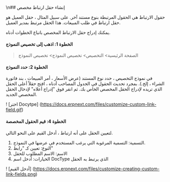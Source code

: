 \n## إنشاء حقل ارتباط مخصص

حقول الارتباط هي الحقول المرتبطة بنوع مستند آخر. على سبيل المثال ، حقل العميل هو حقل ارتباط في طلب المبيعات. هذا الحقل مرتبط بمدير العميل.

يمكنك إدراج حقل الارتباط المخصص باتباع الخطوات أدناه.

#### الخطوة 1: اذهب إلى تخصيص النموذج

> الصفحة الرئيسية> التخصيص> تخصيص النموذج> تخصيص النموذج

#### الخطوة 2: حدد النموذج

في نموذج التخصيص ، حدد نوع المستند (عرض الأسعار ، أمر المبيعات ، بند فاتورة الشراء ، إلخ.). بمجرد تحديث الحقول في الجدول المصاحب أدناه ، افتح حقلاً أعلى الحقل الذي تريده لإدراج الحقل المخصص الخاص بك. ثم انقر فوق "إدراج أعلاه" لإدخال الحقل المخصص الجديد.

! [اختر Docytpe] (https://docs.erpnext.com/files/customize-custom-link-field.gif)

#### الخطوة 4: قيم الحقول المخصصة

لتعيين الحقل على أنه ارتباط ، أدخل القيم على النحو التالي.

1. التسمية: التسمية المرغوبة التي يرغب المستخدم في عرضها في النموذج.
2. النوع: تعيين كـ "رابط"
3. الاسم: الاسم المطلوب للحقل
4. الخيارات: أدخل اسم DocType الذي يرتبط به الحقل

! [أدخل القيم] (https://docs.erpnext.com/files/customize-creating-custom-link-fields.png)